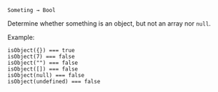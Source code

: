`Someting → Bool`

Determine whether something is an object, but not an array nor `null`.

Example:

	isObject({}) === true
	isObject(7) === false
	isObject("") === false
	isObject([]) === false
	isObject(null) === false
	isObject(undefined) === false

